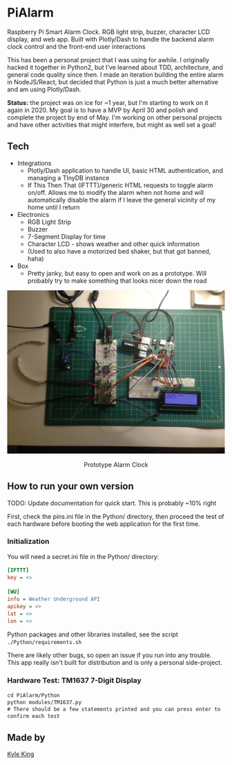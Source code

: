 # PiAlarm

Raspberry Pi Smart Alarm Clock. RGB light strip, buzzer, character LCD display, and web app. Built with Plotly/Dash to handle the backend alarm clock control and the front-end user interactions

This has been a personal project that I was using for awhile. I originally hacked it together in Python2, but I've learned about TDD, architecture, and general code quality since then. I made an iteration building the entire alarm in NodeJS/React, but decided that Python is just a much better alternative and am using Plotly/Dash.

**Status:** the project was on ice for ~1 year, but I'm starting to work on it again in 2020. My goal is to have a MVP by April 30 and polish and complete the project by end of May. I'm working on other personal projects and have other activities that might interfere, but might as well set a goal!

## Tech

- Integrations
  - Plotly/Dash application to handle UI, basic HTML authentication, and managing a TInyDB instance
  - If This Then That (IFTTT)/generic HTML requests to toggle alarm on/off. Allows me to modify the alarm when not home and will automatically disable the alarm if I leave the general vicinity of my home until I return
- Electronics
  - RGB Light Strip
  - Buzzer
  - 7-Segment Display for time
  - Character LCD - shows weather and other quick information
  - (Used to also have a motorized bed shaker, but that got banned, haha)
- Box
  - Pretty janky, but easy to open and work on as a prototype. Will probably try to make something that looks nicer down the road

<p align="center">
  <img width="550" height=auto src="./.readme/cover.jpg" alt="above view">
</p>
<p align="center">Prototype Alarm Clock</p>

## How to run your own version

TODO: Update documentation for quick start. This is probably ~10% right

First, check the pins.ini file in the Python/ directory, then proceed the test of each hardware before booting the web application for the first time.

### Initialization

You will need a secret.ini file in the Python/ directory:

```ini
[IFTTT]
key = <>

[WU]
info = Weather Underground API
apikey = <>
lat = <>
lon = <>
```

Python packages and other libraries installed, see the script `./Python/requirements.sh`

There are likely other bugs, so open an issue if you run into any trouble. This app really isn't built for distribution and is only a personal side-project.

### Hardware Test: TM1637 7-Digit Display

```
cd PiAlarm/Python
python modules/TM1637.py
# There should be a few statements printed and you can press enter to confirm each test
```

## Made by

[Kyle King](http://kyleking.me)
